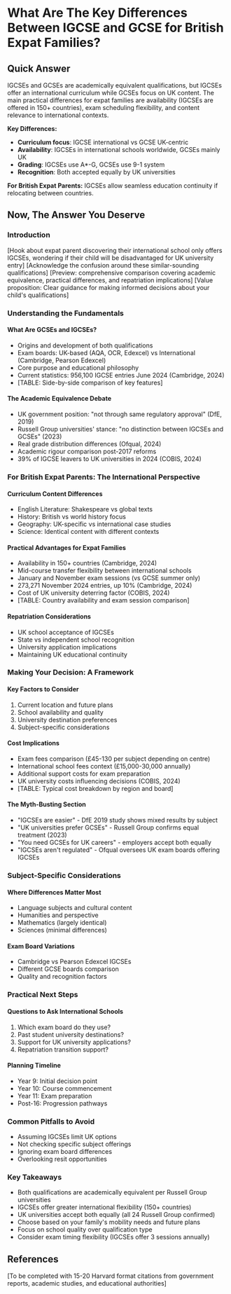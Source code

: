 # What Are The Key Differences Between IGCSE and GCSE for British Expat Families?

## Quick Answer

IGCSEs and GCSEs are academically equivalent qualifications, but IGCSEs offer an international curriculum while GCSEs focus on UK content. The main practical differences for expat families are availability (IGCSEs are offered in 150+ countries), exam scheduling flexibility, and content relevance to international contexts.

**Key Differences:**
- **Curriculum focus**: IGCSE international vs GCSE UK-centric
- **Availability**: IGCSEs in international schools worldwide, GCSEs mainly UK
- **Grading**: IGCSEs use A*-G, GCSEs use 9-1 system
- **Recognition**: Both accepted equally by UK universities

**For British Expat Parents:** IGCSEs allow seamless education continuity if relocating between countries.

## Now, The Answer You Deserve

### Introduction
[Hook about expat parent discovering their international school only offers IGCSEs, wondering if their child will be disadvantaged for UK university entry]
[Acknowledge the confusion around these similar-sounding qualifications]
[Preview: comprehensive comparison covering academic equivalence, practical differences, and repatriation implications]
[Value proposition: Clear guidance for making informed decisions about your child's qualifications]

### Understanding the Fundamentals

#### What Are GCSEs and IGCSEs?
- Origins and development of both qualifications
- Exam boards: UK-based (AQA, OCR, Edexcel) vs International (Cambridge, Pearson Edexcel)
- Core purpose and educational philosophy
- Current statistics: 956,100 IGCSE entries June 2024 (Cambridge, 2024)
- [TABLE: Side-by-side comparison of key features]

#### The Academic Equivalence Debate
- UK government position: "not through same regulatory approval" (DfE, 2019)
- Russell Group universities' stance: "no distinction between IGCSEs and GCSEs" (2023)
- Real grade distribution differences (Ofqual, 2024)
- Academic rigour comparison post-2017 reforms
- 39% of IGCSE leavers to UK universities in 2024 (COBIS, 2024)

### For British Expat Parents: The International Perspective

#### Curriculum Content Differences
- English Literature: Shakespeare vs global texts
- History: British vs world history focus
- Geography: UK-specific vs international case studies
- Science: Identical content with different contexts

#### Practical Advantages for Expat Families
- Availability in 150+ countries (Cambridge, 2024)
- Mid-course transfer flexibility between international schools
- January and November exam sessions (vs GCSE summer only)
- 273,271 November 2024 entries, up 10% (Cambridge, 2024)
- Cost of UK university deterring factor (COBIS, 2024)
- [TABLE: Country availability and exam session comparison]

#### Repatriation Considerations
- UK school acceptance of IGCSEs
- State vs independent school recognition
- University application implications
- Maintaining UK educational continuity

### Making Your Decision: A Framework

#### Key Factors to Consider
1. Current location and future plans
2. School availability and quality
3. University destination preferences
4. Subject-specific considerations

#### Cost Implications
- Exam fees comparison (£45-130 per subject depending on centre)
- International school fees context (£15,000-30,000 annually)
- Additional support costs for exam preparation
- UK university costs influencing decisions (COBIS, 2024)
- [TABLE: Typical cost breakdown by region and board]

#### The Myth-Busting Section
- "IGCSEs are easier" - DfE 2019 study shows mixed results by subject
- "UK universities prefer GCSEs" - Russell Group confirms equal treatment (2023)
- "You need GCSEs for UK careers" - employers accept both equally
- "IGCSEs aren't regulated" - Ofqual oversees UK exam boards offering IGCSEs

### Subject-Specific Considerations

#### Where Differences Matter Most
- Language subjects and cultural content
- Humanities and perspective
- Mathematics (largely identical)
- Sciences (minimal differences)

#### Exam Board Variations
- Cambridge vs Pearson Edexcel IGCSEs
- Different GCSE boards comparison
- Quality and recognition factors

### Practical Next Steps

#### Questions to Ask International Schools
1. Which exam board do they use?
2. Past student university destinations?
3. Support for UK university applications?
4. Repatriation transition support?

#### Planning Timeline
- Year 9: Initial decision point
- Year 10: Course commencement
- Year 11: Exam preparation
- Post-16: Progression pathways

### Common Pitfalls to Avoid
- Assuming IGCSEs limit UK options
- Not checking specific subject offerings
- Ignoring exam board differences
- Overlooking resit opportunities

### Key Takeaways
- Both qualifications are academically equivalent per Russell Group universities
- IGCSEs offer greater international flexibility (150+ countries)
- UK universities accept both equally (all 24 Russell Group confirmed)
- Choose based on your family's mobility needs and future plans
- Focus on school quality over qualification type
- Consider exam timing flexibility (IGCSEs offer 3 sessions annually)

## References
[To be completed with 15-20 Harvard format citations from government reports, academic studies, and educational authorities]